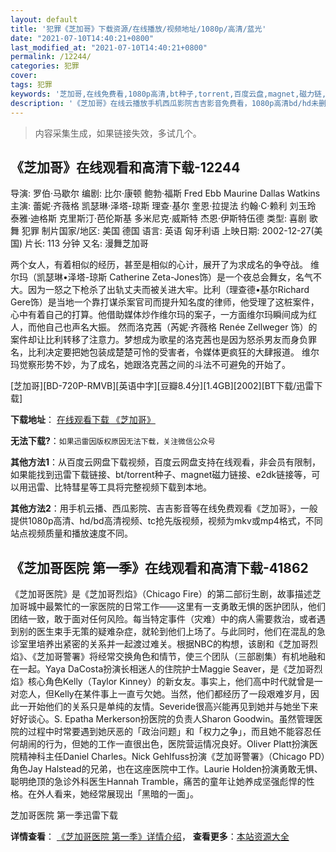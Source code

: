 ```yaml
---
layout: default
title: '犯罪《芝加哥》下载资源/在线播放/视频地址/1080p/高清/蓝光'
date: "2021-07-10T14:40:21+0800"
last_modified_at: "2021-07-10T14:40:21+0800"
permalink: /12244/
categories: 犯罪
cover:
tags: 犯罪
keywords: '芝加哥,在线免费看,1080p高清,bt种子,torrent,百度云盘,magnet,磁力链,迅雷下载资源'
description: '《芝加哥》在线云播放手机西瓜影院吉吉影音免费看，1080p高清bd/hd未删减完整版和tc抢先枪版，mkv/mp4格式，附带bt/torrent种子、magnet/磁力链、百度云盘、网盘资源迅雷下载链接'
---
```


>内容采集生成，如果链接失效，多试几个。


## 《芝加哥》在线观看和高清下载-12244

导演: 罗伯·马歇尔 编剧: 比尔·康顿 鲍勃·福斯 Fred Ebb Maurine Dallas Watkins 主演: 蕾妮·齐薇格 凯瑟琳·泽塔-琼斯 理查·基尔 奎恩·拉提法 约翰·C·赖利 刘玉玲 泰雅·迪格斯 克里斯汀·芭伦斯基 多米尼克·威斯特 杰恩·伊斯特伍德 类型: 喜剧 歌舞 犯罪 制片国家/地区: 美国 德国 语言: 英语 匈牙利语 上映日期: 2002-12-27(美国) 片长: 113 分钟 又名: 漫舞芝加哥

两个女人，有着相似的经历，甚至是相似的心计，展开了为求成名的争夺战。 维尔玛（凯瑟琳•泽塔-琼斯 Catherine Zeta-Jones饰）是一个夜总会舞女，名气不大。因为一怒之下枪杀了出轨丈夫而被关进大牢。比利（理查德•基尔Richard Gere饰）是当地一个靠打谋杀案官司而提升知名度的律师，他受理了这桩案件，心中有着自己的打算。他借助媒体炒作维尔玛的案子，一方面维尔玛瞬间成为红人，而他自己也声名大振。 然而洛克茜（芮妮·齐薇格 Renée Zellweger 饰）的案件却让比利转移了注意力。梦想成为歌星的洛克茜也是因为怒杀男友而身负罪名，比利决定要把她包装成楚楚可怜的受害者，令媒体更疯狂的大肆报道。 维尔玛觉察形势不妙，为了成名，她跟洛克茜之间的斗法不可避免的开始了。


[芝加哥][BD-720P-RMVB][英语中字][豆瓣8.4分][1.4GB][2002][BT下载/迅雷下载]

**下载地址**： [在线观看下载 《芝加哥》](https://www.btdx8.com/torrent/chicago_2002.html) 


**无法下载?**：`如果迅雷因版权原因无法下载，关注微信公众号 `

**其他方法1**：从百度云网盘下载视频，百度云网盘支持在线观看，非会员有限制，如果能找到迅雷下载链接、bt/torrent种子、magnet磁力链接、e2dk链接等，可以用迅雷、比特彗星等工具将完整视频下载到本地。

**其他方法2**：用手机云播、西瓜影院、吉吉影音等在线免费观看《芝加哥》，一般提供1080p高清、hd/bd高清视频、tc抢先版视频，视频为mkv或mp4格式，不同站点视频质量和播放速度不同。


## 《芝加哥医院 第一季》在线观看和高清下载-41862

《芝加哥医院》是《芝加哥烈焰》（Chicago Fire）的第二部衍生剧，故事描述芝加哥城中最繁忙的一家医院的日常工作——这里有一支勇敢无惧的医护团队，他们团结一致，敢于面对任何风险。每当特定事件（灾难）中的病人需要救治，或者遇到别的医生束手无策的疑难杂症，就轮到他们上场了。与此同时，他们在混乱的急诊室里培养出紧密的关系并一起渡过难关。根据NBC的构想，该剧和《芝加哥烈焰》、《芝加哥警署》将经常交换角色和情节，使三个团队（三部剧集）有机地融和在一起。Yaya DaCosta扮演长相迷人的住院护士Maggie Seaver，是《芝加哥烈焰》核心角色Kelly（Taylor Kinney）的新女友。事实上，他们高中时代就曾是一对恋人，但Kelly在某件事上一直亏欠她。当然，他们都经历了一段艰难岁月，因此一开始他们的关系只是单纯的友情。Severide很高兴能再见到她并与她坐下来好好谈心。S. Epatha Merkerson扮医院的负责人Sharon Goodwin。虽然管理医院的过程中时常要遇到她厌恶的「政治问题」和「权力之争」，而且她不能容忍任何胡闹的行为，但她的工作一直很出色，医院营运情况良好。Oliver Platt扮演医院精神科主任Daniel Charles。Nick Gehlfuss扮演《芝加哥警署》（Chicago PD）角色Jay Halstead的兄弟，也在这座医院中工作。Laurie Holden扮演勇敢无惧、聪明绝顶的急诊外科医生Hannah Tramble，痛苦的童年让她养成坚强彪悍的性格。在外人看来，她经常展现出「黑暗的一面」。


芝加哥医院 第一季迅雷下载

**详情查看**： [《芝加哥医院 第一季》详情介绍](/movie/41862/)， **查看更多**：[本站资源大全](/movie/t/all/)


